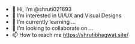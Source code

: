 - 👋 Hi, I’m @shruti021693
- 👀 I’m interested in UI/UX and Visual Designs
- 🌱 I’m currently learning ...
- 💞️ I’m looking to collaborate on ...
- 📫 How to reach me https://shrutibhagwat.site/

<!---
shruti021693/shruti021693 is a ✨ special ✨ repository because its `README.md` (this file) appears on your GitHub profile.
You can click the Preview link to take a look at your changes.
--->
